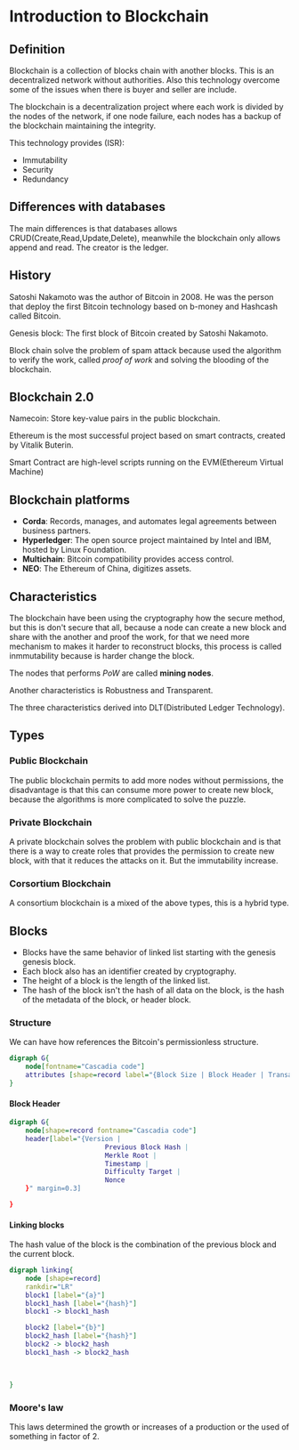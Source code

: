 # Introduction to Blockchain

## Definition
Blockchain is a collection of blocks chain with another blocks. This is an
decentralized network without authorities. Also this technology overcome
some of the issues when there is buyer and seller are include. 

The blockchain is a decentralization project where each work is divided
by the nodes of the network, if one node failure, each nodes has a backup
of the blockchain maintaining the integrity. 


This technology provides (ISR): 
* Immutability
* Security
* Redundancy

## Differences with databases
The main differences is that databases allows CRUD(Create,Read,Update,Delete),
meanwhile the blockchain only allows append and read. The creator is the 
ledger. 

## History
Satoshi Nakamoto was the author of Bitcoin in 2008. He was the person that
deploy the first Bitcoin technology based on b-money and Hashcash called
Bitcoin.

Genesis block: The first block of Bitcoin created by Satoshi  Nakamoto.  


Block chain solve the problem of spam attack because used the algorithm to
verify the work, called *proof of work* and solving the blooding of the 
blockchain. 

## Blockchain 2.0 
Namecoin: Store key-value pairs in the public blockchain.  

Ethereum is the most successful project based on smart contracts, created by
Vitalik Buterin.  

Smart Contract are high-level scripts running on the EVM(Ethereum Virtual 
Machine) 

## Blockchain platforms
* **Corda**: Records, manages, and automates legal agreements between business 
partners.
* **Hyperledger**: The open source project maintained by Intel and IBM, hosted 
by Linux Foundation. 
* **Multichain**: Bitcoin compatibility provides access control.
* **NEO**: The Ethereum of China, digitizes assets. 


## Characteristics  

The blockchain have been using the cryptography how the secure method, but
this is don't secure that all, because a node can create a new block and 
share with the another and proof the work, for that we need more mechanism to
makes it harder to reconstruct blocks, this process is called inmmutability
because is harder change the block.

The nodes that performs *PoW* are called **mining nodes**. 

Another characteristics is Robustness and Transparent. 

The three characteristics derived into DLT(Distributed Ledger Technology). 

## Types
### Public Blockchain
The public blockchain permits to add more nodes without permissions, the 
disadvantage is that this can consume more power to create new block, because
the algorithms is more complicated to solve the puzzle. 

### Private Blockchain
A private blockchain solves the problem with public blockchain and is that
there is a way to create roles that provides the permission to create
new block, with that it reduces the attacks on it. But the immutability 
increase. 

### Corsortium Blockchain
A consortium blockchain is a mixed of the above types, this is a hybrid
type. 

## Blocks 
* Blocks have the same behavior of linked list starting with the genesis
genesis block. 
* Each block also has an identifier created by cryptography.
* The height of a block is the length of the linked list.
* The hash of the block isn't the hash of all data on the block, is the hash
of the metadata of the block, or header block.


### Structure
We can have how references the Bitcoin's permissionless structure.

```dot
digraph G{
	node[fontname="Cascadia code"]
	attributes [shape=record label="{Block Size | Block Header | Transaction Counter | Transactions}" margin=0.3]
}
``` 

#### Block Header
```dot
digraph G{
	node[shape=record fontname="Cascadia code"]
	header[label="{Version |
						Previous Block Hash |
						Merkle Root | 
						Timestamp | 
						Difficulty Target | 
						Nonce
	}" margin=0.3]

}
``` 
 
#### Linking blocks 
The hash value of the block is the combination of the previous block and the
current block. 

```dot
digraph linking{
	node [shape=record] 
	rankdir="LR"
	block1 [label="{a}"] 
	block1_hash [label="{hash}"] 
	block1 -> block1_hash 

	block2 [label="{b}"] 
	block2_hash [label="{hash}"] 
	block2 -> block2_hash 
	block1_hash -> block2_hash  


	
}
``` 

### Moore's law
This laws determined the growth or increases of a production or the used of
something in factor of 2.


